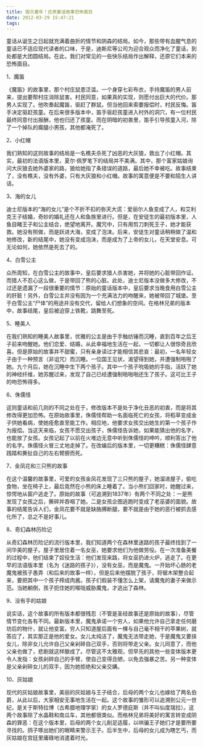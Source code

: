 ```yaml
---
title: 毁灭童年！还原童话故事恐怖面目
date: 2012-03-29 15:47:21
tags:
---
```


童话从诞生之日起就充满着曲折的情节和阴森的结局。如今，那些带有血腥气息的童话已不适应现代读者的口味，于是，迪斯尼等公司为迎合观众而净化了童话，到处都是大团圆结局。在此，我们对常见的一些快乐结局作出解释，还原它们本来的恐怖面目。

1、魔笛

《魔笛》的故事里，那个村庄鼠患泛滥。一个身穿七彩布衣，手持魔笛的男人前来，提出要帮村庄消除鼠害。村民同意，如果真的实现，则愿付出巨大的代价。那男人实现了。他吹奏起魔笛，驱赶了群鼠。但当他回来索要报偿时，村民反悔。笛手决定驱赶孩童。在后来很多版本中，笛手驱赶孩童进入村外的洞穴，有一位村民最终同意付出报酬，他也归还了孩童。而在阴暗的初衷里，笛手引导孩童入河，除了一个掉队的瘸腿小男孩，其他都淹死了。

2、小红帽

我们熟知的这则故事的结局是一名樵夫杀死了凶恶的大灰狼，救出了小红帽。其实，最初的法语版本里，夏尔·佩罗笔下的结局并不美满。其中，那个富家姑娘询问大灰狼去她外婆家的路，狼给她指了条错误的道路，最后她不幸被吃。故事结束了，没有樵夫，没有外婆，只有大灰狼和小红帽。故事的寓意便是不要和陌生人讲话。

3、海的女儿

迪士尼版本的“海的女儿”是个不折不扣的弥天大谎：爱丽尔人鱼变成了人，和艾利克王子结婚，奇妙的婚礼还在人和鱼族里进行。但是，在安徒生的最初版本里，人鱼目睹王子和公主结合，绝望地离开。魔咒中，只有用剪刀刺死王子，她才能获救。她没有照做，而是跃进大海，变成了泡沫。后来，安徒生对童话稍稍做了温和地修改，新的结尾中，她没有变成泡沫，而是成为了上帝的女儿，在天堂安息。可无论如何，她依然是死去了的。

4、白雪公主

众所周知，在白雪公主的故事中，皇后要求猎人杀害她，并将她的心脏带回作证。而猎人不忍心这么做，于是带回了熊的心脏。此处，迪士尼版本没做多大修改，不过还是遗漏了一段很重要的情节：原始的童话版本中，皇后要求当晚食用白雪公主的肝脏！另外，白雪公主并没有因为一个充满法力的吻醒来，她被带回了城堡。至于白雪公主“尸体”的用途并没有交代，留给人们想象的空间。在格林兄弟的版本中，故事结尾，皇后被迫穿上铁靴，跳舞至死。

5、睡美人

在我们熟知的睡美人故事里，优雅的公主是由于手触纺锤而沉睡，直到百年之后王子前来吻醒她。他们恋爱、结婚，从此幸福地生活在一起，一切都让人很惊奇且欣喜。但是原始的故事并不甜蜜，只有亲身读过才能相信其悲哀：最初，一名年轻女子由于一种预言（非诅咒）而沉睡。一位国王见状，渴望得到她，并遭强制啪啪了她。九个月后，她在沉睡中生下两个孩子。其中一个孩子吮吸她的手指，活跃了她的神经纤维，她苏醒过来，发现了自己已经遭强制啪啪啪还生了孩子。这可比王子的吻恐怖得多。

6、侏儒怪

这则童话和前几则的不同之处在于，修改版本不是处于净化丑恶的初衷，而是将其修改得更加恐怖。在原始故事里，侏儒怪帮助一名面临死亡的女孩，将稻草变成金子供她看病，使她痊愈直至能工作。相应地，他要求女孩交出她生的第一个孩子作为报偿。当这天来临，女孩不愿交出孩子，侏儒怪告诉她，如果能猜出他的名字，也能放了女孩。女孩记起了以前在火堆边无意中听到侏儒怪的呻吟，顺利答出了他的名字。侏儒怪火冒三丈地走掉了。在改编后的版本里，一切更糟糕：侏儒怪肆意践踏和撕扯自己的左右臂膀而死。

7、金凤花和三只熊的故事

在这个温馨的故事里，可爱的女孩金凤花发现了三只熊的屋子，她溜进屋子，偷吃食物，坐在椅子上，最后竟然在小熊的床上睡着了。当小熊们回家时，她醒过来，惊愕地从窗户逃走了。原始的故事（可追溯到1837年）有两个不同之处：一是熊发现了女孩之后，撕碎并吞咽了她。二是女孩企图逃跑时变成了老巫婆的面貌。故事的结尾告诉人们，金凤花要不就是缺胳膊断腿，要不就是由于她的恶行被抓去感化所了，总之不是好事儿。

8、奇幻森林历险记

从奇幻森林历险记的流行版本里，我们知道两个在森林里迷路的孩子最终找到了一间华美的屋子。屋子里居住着一名女巫，她要求他们为他做劳役。在一次准备美餐的过程中，他们结束了奴役生活：他们发现来路，将女巫扔进火炉，逃走了。在更早的法语版本里（名为《迷路的孩子》），没有女巫，而是魔鬼。一开始坏心肠的老魔鬼被孩子愚弄（和后来的故事一样），但是后来他摆脱了孩子，将锯木架整合起来，要把其中一个孩子榨成肉酱。孩子们假装不懂怎么上架，请魔鬼的妻子来做示范。当她躺倒，孩子扼住她的喉咙威胁魔鬼，才逃出了森林。

9、没有手的姑娘

说实话，这个故事的所有版本都很残忍（不管是圣经故事还是原始的故事），尽管情节变化各有不同。最新版本里，魔鬼承诺一个穷人，如果他允许自己拿走任何磨坊后的物什，就让他变富。穷人只知道屋后面有一棵与自己毫不相干的苹果树，就答应了，其实那正是他的爱女。女儿太纯洁了，魔鬼无法带走她，于是魔鬼又要挟女儿，除非女儿允许自己父亲剁碎自己双手，否则将带走父亲。女儿同意了，而他父亲也做了，悲剧就这样酿成了。尽管这不太雅观，但早先的其他一些变体版本更令人发指：女孩剁碎自己的手臂，使自己变得丑陋，以免去强暴之苦。另一种变体是父亲剁碎女儿的双手，因为她拒绝和父亲交媾。

10、灰姑娘

现代的灰姑娘故事里，美丽的灰姑娘与王子结合，后母的两个女儿也嫁给了两名伯爵，从此以后，大家相安无事地生活在一起。这个故事的雏形可以追溯到公元一世纪，是关于斯特拉博（古希腊地理学家）的女人罗德庇斯（并不叫仙度瑞拉）。这两个故事除了水晶鞋和南瓜车，其他都很类似。而格林兄弟将美好的寓言转变成阴森的罪恶：在这个版本里，后母的两个女儿削足适履，以哄骗王子她们才是要所要寻找的。鸽子啄出她们的眼睛来警示王子。后半生中，后母的女儿成为瞎乞丐，而灰姑娘在宫廷里庸碌地消遣着时光。